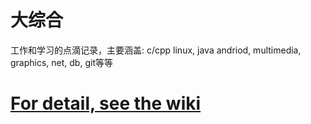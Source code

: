 大综合
==========
工作和学习的点滴记录，主要涵盖: c/cpp linux, java andriod, multimedia, graphics, net, db, git等等
# [For detail, see the wiki](https://github.com/cheyiliu/All-in-One/wiki)
